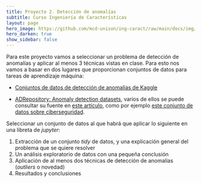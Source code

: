 ```yaml
---
title: Proyecto 2. Detección de anomalías
subtitle: Curso Ingeniería de Características
layout: page
hero_image: https://github.com/mcd-unison/ing-caract/raw/main/docs/img/anomaly-banner.jpg
hero_darken: true
show_sidebar: false
---
```



Para este proyecto vamos a seleccionar un problema de detección de anomalías y aplicar al menos 3 técnicas vistas en clase. Para esto nos vamos a basar en dos lugares que proporcionan conjuntos de datos para tareas de aprendizaje máquina:

- [Conjuntos de datos de detección de anomalías de Kaggle](https://www.kaggle.com/search?q=anomaly+detection+in%3Adatasets)

- [ADRepository: Anomaly detection datasets](https://github.com/GuansongPang/ADRepository-Anomaly-detection-datasets), varios de ellos se puede consultar su fuente en [este artículo](https://arxiv.org/pdf/1911.08623.pdf), como por ejemplo [este conjunto de datos sobre ciberseguridad](https://research.unsw.edu.au/projects/unsw-nb15-dataset).


Seleccionar un conjunto de datos al que habrá que aplicar lo siguiente en una libreta de *jupyter*:

1. Extracción de un conjunto *tidy* de datos, y una explicación general del problema que se quiere resolver
2. Un análisis exploratorio de datos con una pequeña conclusión
3. Aplicación de al menos dos técnicas de detección de anomalías (*outliers* o novedad)
4. Resultados y conclusiones

